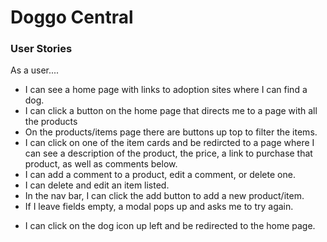 # Doggo Central

[deployed frontend]: (https://doggo-central.netlify.app/items)

### User Stories

As a user....

- I can see a home page with links to adoption sites where I can find a dog.
- I can click a button on the home page that directs me to a page with all the products
- On the products/items page there are buttons up top to filter the items.
- I can click on one of the item cards and be redircted to a page where I can see a description of the product, the price, a link to purchase that product, as well as comments below.
- I can add a comment to a product, edit a comment, or delete one.
- I can delete and edit an item listed.
- In the nav bar, I can click the add button to add a new product/item.
- If I leave fields empty, a modal pops up and asks me to try again.

* I can click on the dog icon up left and be redirected to the home page.
